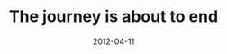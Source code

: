 ---
layout: base.njk
title : 'The journey is about to end' 
view_title : 'The journey is about to end' 
year : '2012' 
date : '2012-04-11' 
img_file : '/drawing/thejourneyisabouttoend.png' 
html_file : 'thejourneyisabouttoend' 
next_html : 'inoticed.html' 
year_order : '14' 
permalink : "title/{{html_file}}.html"
---